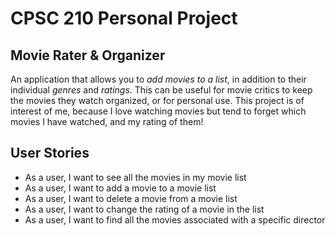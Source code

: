 # CPSC 210 Personal Project

## Movie Rater & Organizer

An application that allows you to *add movies to a list*, in addition to their individual *genres* and *ratings*. 
This can be useful for movie critics to keep the movies they watch organized, or for personal use. 
This project is of interest of me, because I love watching movies but tend to forget which movies I have watched, 
and my rating of them!

## User Stories

- As a user, I want to see all the movies in my movie list
- As a user, I want to add a movie to a movie list
- As a user, I want to delete a movie from a movie list
- As a user, I want to change the rating of a movie in the list
- As a user, I want to find all the movies associated with a specific director